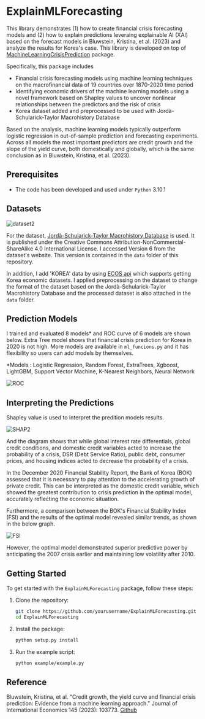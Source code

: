 # ExplainMLForecasting
This library demonstrates (1) how to create financial crisis forecasting models and (2) how to explain predictions leveraing explainable AI (XAI) based on the forecast models in Bluwstein, Kristina, et al. (2023) and analyze the results for Korea's case.
This library is developed on top of [MachineLearningCrisisPrediction](https://github.com/bank-of-england/MachineLearningCrisisPrediction) package.

Specifically, this package includes
* Financial crisis forecasting models using machine learning techniques on the macrofinancial data of 19 countries over 1870-2020 time period
* Identifying economic drivers of the machine learning models using a novel framework based on Shapley values to uncover nonlinear relationships between the predictors and the risk of crisis
* Korea dataset added and preprocessed to be used with Jordà-Schularick-Taylor Macrohistory Database

Based on the analysis, machine learning models typically outperform logistic regression in out-of-sample prediction and forecasting experiments. Across all models the most important predictors are credit growth and the slope of the yield curve, both domestically and globally, which is the same conclusion as in Bluwstein, Kristina, et al. (2023).


## Prerequisites
- The code has been developed and used under `Python` 3.10.1

## Datasets
![dataset2](https://github.com/user-attachments/assets/99fd41e8-79fc-4afc-b230-f75c48fd8f06)

For the dataset, [Jordà-Schularick-Taylor Macrohistory Database](https://www.macrohistory.net/database/) is used. It is published under the Creative Commons Attribution-NonCommercial-ShareAlike 4.0 International License. I accessed Version 6 from the dataset's website. This version is contained in the `data` folder of this repository.

In addition, I add 'KOREA' data by using [ECOS api](https://ecos.bok.or.kr/api/#/) which supports getting Korea economic datasets. I applied preprocessing on the dataset to change the format of the dataset based on the Jordà-Schularick-Taylor Macrohistory Database and the processed dataset is also attached in the `data` folder.

## Prediction Models
I trained and evaluated 8 models* and ROC curve of 6 models are shown below. Extra Tree model shows that financial crisis prediction for Korea in 2020 is not high. More models are available in `ml_funcions.py` and it has flexibility so users can add models by themselves.

*Models : Logistic Regression, Random Forest, ExtraTrees, Xgboost, LightGBM, Support Vector Machine, K-Nearest Neighbors, Neural Network

![ROC](https://github.com/user-attachments/assets/ce87e1dc-ded5-418b-9aee-784aa9c7ed5a)

## Interpreting the Predictions

Shapley value is used to interpret the predition models results.

![SHAP2](https://github.com/user-attachments/assets/29d5936e-5f6e-480c-844f-ef3036d2dde2)

And the diagram shows that while global interest rate differentials, global credit conditions, and domestic credit variables acted to increase the probability of a crisis, DSR (Debt Service Ratio), public debt, consumer prices, and housing indices acted to decrease the probability of a crisis.

In the December 2020 Financial Stability Report, the Bank of Korea (BOK) assessed that it is necessary to pay attention to the accelerating growth of private credit. This can be interpreted as the domestic credit variable, which showed the greatest contribution to crisis prediction in the optimal model, accurately reflecting the economic situation.

Furthermore, a comparison between the BOK's Financial Stability Index (FSI) and the results of the optimal model revealed similar trends, as shown in the below graph. 

![FSI](https://github.com/user-attachments/assets/739c11ab-9ce0-4cf0-9959-90137f765a09)

However, the optimal model demonstrated superior predictive power by anticipating the 2007 crisis earlier and maintaining low volatility after 2010.

## Getting Started
To get started with the `ExplainMLForecasting` package, follow these steps:

1. Clone the repository:
    ```sh
    git clone https://github.com/yourusername/ExplainMLForecasting.git
    cd ExplainMLForecasting
    ```

2. Install the package:
    ```sh
    python setup.py install
    ```

3. Run the example script:
    ```sh
    python example/example.py
    ```
## Reference
Bluwstein, Kristina, et al. "Credit growth, the yield curve and financial crisis prediction: Evidence from a machine learning approach." Journal of International Economics 145 (2023): 103773. [Github](https://github.com/bank-of-england/MachineLearningCrisisPrediction)